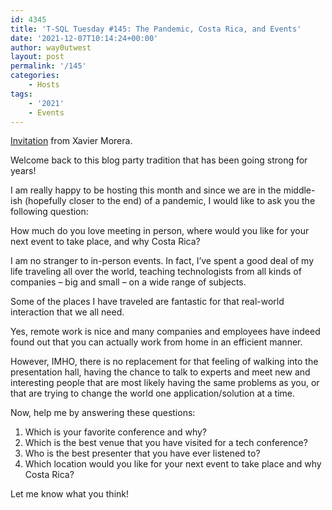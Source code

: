 ```yaml
---
id: 4345
title: 'T-SQL Tuesday #145: The Pandemic, Costa Rica, and Events'
date: '2021-12-07T10:14:24+00:00'
author: way0utwest
layout: post
permalink: '/145'
categories:
    - Hosts
tags:
    - '2021'
    - Events
---
```


[Invitation](https://www.xaviermorera.com/2021/12/t-sql-tuesday-145-the-pandemic-costa-rica-and-events/) from Xavier Morera.

Welcome back to this blog party tradition that has been going strong for years!

I am really happy to be hosting this month and since we are in the middle-ish (hopefully closer to the end) of a pandemic, I would like to ask you the following question:

How much do you love meeting in person, where would you like for your next event to take place, and why Costa Rica?

I am no stranger to in-person events. In fact, I’ve spent a good deal of my life traveling all over the world, teaching technologists from all kinds of companies – big and small – on a wide range of subjects.

Some of the places I have traveled are fantastic for that real-world interaction that we all need.

Yes, remote work is nice and many companies and employees have indeed found out that you can actually work from home in an efficient manner.

However, IMHO, there is no replacement for that feeling of walking into the presentation hall, having the chance to talk to experts and meet new and interesting people that are most likely having the same problems as you, or that are trying to change the world one application/solution at a time.

Now, help me by answering these questions:

1. Which is your favorite conference and why?
2. Which is the best venue that you have visited for a tech conference?
3. Who is the best presenter that you have ever listened to?
4. Which location would you like for your next event to take place and why Costa Rica?

Let me know what you think!